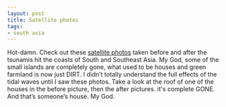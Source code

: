 ```yaml
---
layout: post
title: Satellite photos
tags:
- south asia
---
```

Hot-damn. Check out these [satellite photos](http://homepage.mac.com/demark/tsunami/1.html) taken before and after the tsunamis hit the coasts of South and Southeast Asia. My God, some of the small islands are completely gone, what used to be houses and green farmland is now just DIRT. I didn’t totally understand the full effects of the tidal waves until I saw these photos. Take a look at the roof of one of the houses in the before picture, then the after pictures. it's complete GONE. And that’s someone’s house. My God.
